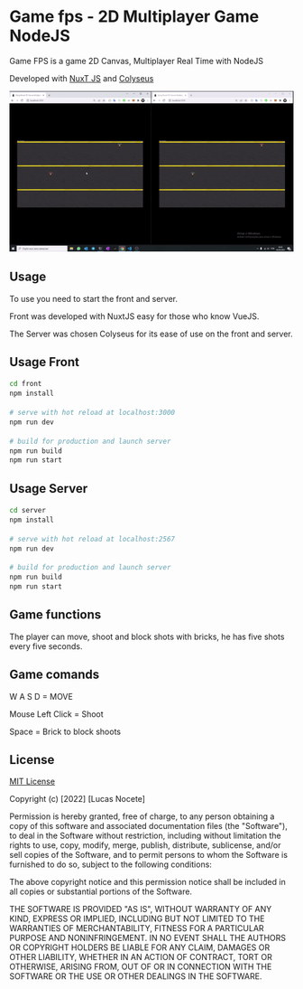 # Game fps - 2D Multiplayer Game NodeJS

Game FPS is a game 2D Canvas, Multiplayer Real Time with NodeJS

Developed with [NuxT JS](https://nuxtjs.org/) and [Colyseus](https://www.colyseus.io/)

![Demo Game](https://raw.githubusercontent.com/lucasnocete/gamefps/master/demo/game.gif)

## Usage
To use you need to start the front and server.

Front was developed with NuxtJS easy for those who know VueJS.

The Server was chosen Colyseus for its ease of use on the front and server.

## Usage Front
```bash
cd front
npm install

# serve with hot reload at localhost:3000
npm run dev 

# build for production and launch server
npm run build
npm run start
```

## Usage Server
```bash
cd server
npm install

# serve with hot reload at localhost:2567
npm run dev

# build for production and launch server
npm run build
npm run start
```


## Game functions
The player can move, shoot and block shots with bricks, he has five shots every five seconds.

## Game comands
W A S D = MOVE

Mouse Left Click = Shoot

Space = Brick to block shoots


## License
[MIT License](https://choosealicense.com/licenses/mit/)

Copyright (c) [2022] [Lucas Nocete]

Permission is hereby granted, free of charge, to any person obtaining a copy
of this software and associated documentation files (the "Software"), to deal
in the Software without restriction, including without limitation the rights
to use, copy, modify, merge, publish, distribute, sublicense, and/or sell
copies of the Software, and to permit persons to whom the Software is
furnished to do so, subject to the following conditions:

The above copyright notice and this permission notice shall be included in all
copies or substantial portions of the Software.

THE SOFTWARE IS PROVIDED "AS IS", WITHOUT WARRANTY OF ANY KIND, EXPRESS OR
IMPLIED, INCLUDING BUT NOT LIMITED TO THE WARRANTIES OF MERCHANTABILITY,
FITNESS FOR A PARTICULAR PURPOSE AND NONINFRINGEMENT. IN NO EVENT SHALL THE
AUTHORS OR COPYRIGHT HOLDERS BE LIABLE FOR ANY CLAIM, DAMAGES OR OTHER
LIABILITY, WHETHER IN AN ACTION OF CONTRACT, TORT OR OTHERWISE, ARISING FROM,
OUT OF OR IN CONNECTION WITH THE SOFTWARE OR THE USE OR OTHER DEALINGS IN THE
SOFTWARE.
